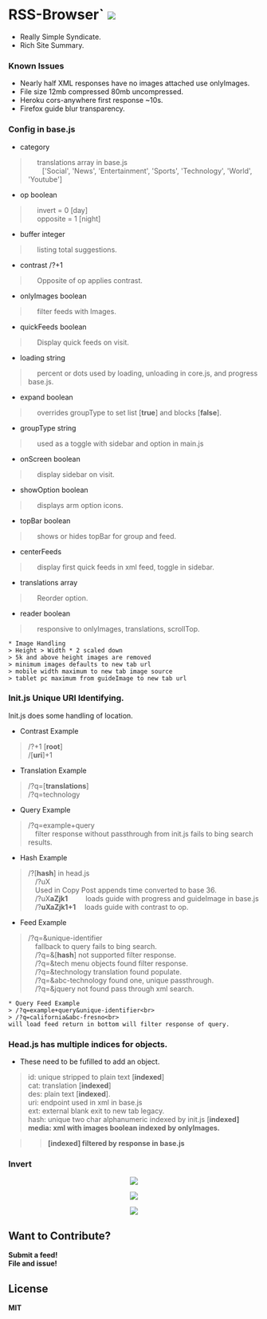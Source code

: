 # RSS-Browser` <img src='https://img.shields.io/github/license/acktic/acktic.github.io?style=social'>

  - Really Simple Syndicate.
  - Rich Site Summary.

### Known Issues

* Nearly half XML responses have no images attached use onlyImages.
* File size 12mb compressed 80mb uncompressed.
* Heroku cors-anywhere first response ~10s.
* Firefox guide blur transparency.


### Config in base.js

* category
>&emsp; translations array in base.js<br>
 &emsp;&emsp;['Social', 'News', 'Entertainment', 'Sports', 'Technology', 'World', 'Youtube']<br>

* op boolean<br>
>&emsp; invert = 0 [day]<br>
 &emsp; opposite = 1 [night]

* buffer integer<br>
>&emsp; listing total suggestions.

* contrast /?+1<br>
>&emsp; Opposite of op applies contrast.

* onlyImages boolean<br>
>&emsp; filter feeds with Images.

* quickFeeds boolean<br>
>&emsp; Display quick feeds on visit.

* loading string<br>
>&emsp; percent or dots used by loading, unloading in core.js, and progress base.js.

* expand boolean<br>
>&emsp; overrides groupType to set list [<b>true</b>] and blocks [<b>false</b>].

* groupType string<br>
>&emsp; used as a toggle with sidebar and option in main.js

* onScreen boolean<br>
>&emsp; display sidebar on visit.

* showOption boolean<br>
>&emsp; displays arm option icons.

* topBar boolean<br>
>&emsp; shows or hides topBar for group and feed.

* centerFeeds<br>
>&emsp; display first quick feeds in xml feed, toggle in sidebar.

* translations array<br>
>&emsp; Reorder option.

* reader boolean<br>
>&emsp; responsive to onlyImages, translations, scrollTop.

    * Image Handling
    > Height > Width * 2 scaled down
    > 5k and above height images are removed
    > minimum images defaults to new tab url
    > mobile width maximum to new tab image source
    > tablet pc maximum from guideImage to new tab url


### Init.js Unique URI Identifying.

  Init.js does some handling of location.

  * Contrast Example
  > /?+1 [<b>root</b>]<br>
    /[<b>uri</b>]+1

  * Translation Example
  > /?q=[<b>translations</b>]<br>
    /?q=technology

  * Query Example
  > /?q=example+query<br>
    &ensp;&ensp;filter response without passthrough from init.js fails to bing search results.

  * Hash Example
  > /?[<b>hash</b>] in head.js<br>
    &emsp;/?uX <br>
    &emsp;Used in Copy Post appends time converted to base 36.<br>
    &emsp;/?uX<b>aZjk1</b> &emsp; &emsp;loads guide with progress and guideImage in base.js<br>
    &emsp;/?<b>uXaZjk1+1</b> &emsp;loads guide with contrast to op.

  * Feed Example
  > /?q=&unique-identifier<br>
    &emsp;fallback to query fails to bing search.<br>
    &emsp;/?q=&[<b>hash</b>] not supported filter response.<br>
    &emsp;/?q=&tech menu objects found filter response.<br>
    &emsp;/?q=&technology translation found populate.<br>
    &emsp;/?q=&abc-technology found one, unique passthrough.<br>
    &emsp;/?q=&jquery not found pass through xml search.<br>

    * Query Feed Example
    > /?q=example+query&unique-identifier<br>
    > /?q=california&abc-fresno<br>
    will load feed return in bottom will filter response of query.


### Head.js has multiple indices for objects.

  * These need to be fufilled to add an object.<br>
  > id: unique stripped to plain text [<b>indexed</b>]<br>
    cat: translation [<b>indexed</b>]<br>
    des: plain text [<b>indexed</b>].<br>
    uri: endpoint used in xml in base.js<br>
    ext: external blank exit to new tab legacy.<br>
    hash: unique two char alphanumeric indexed by init.js [<b>indexed<b>]<br>
    media: xml with images boolean indexed by onlyImages.<br>

>> [indexed] filtered by response in base.js

### Invert

<p align='center'><img src='http://acktic.github.io/screenshots/invert.jpg'></p>

<p align='center'><img src='http://acktic.github.io/screenshots/air.jpg'></p>

<p align='center'><img src='http://acktic.github.io/screenshots/visual.jpg'></p>

Want to Contribute?
----

Submit a feed!<br>
File and issue!<br>

License
----

MIT
